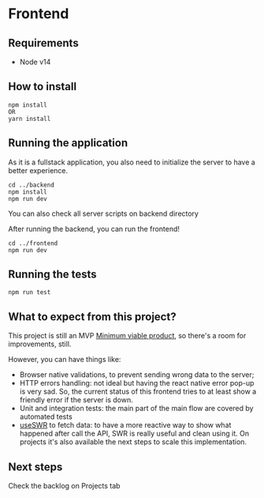 # Frontend

## Requirements

- Node v14

## How to install

```
npm install
OR
yarn install
```

## Running the application

As it is a fullstack application, you also need to initialize the server to have a better experience.

```
cd ../backend
npm install
npm run dev
```

You can also check all server scripts on backend directory

After running the backend, you can run the frontend!

```
cd ../frontend
npm run dev
```

## Running the tests

```
npm run test
```

## What to expect from this project?

This project is still an MVP [Minimum viable product](https://en.wikipedia.org/wiki/Minimum_viable_product), so there's a room for improvements, still.

However, you can have things like:

- Browser native validations, to prevent sending wrong data to the server;
- HTTP errors handling: not ideal but having the react native error pop-up is very sad. So, the current status of this frontend tries to at least show a friendly error if the server is down.
- Unit and integration tests: the main part of the main flow are covered by automated tests
- [useSWR](https://swr.vercel.app/) to fetch data: to have a more reactive way to show what happened after call the API, SWR is really useful and clean using it. On projects it's also available the next steps to scale this implementation.

## Next steps

Check the backlog on Projects tab
